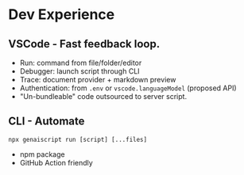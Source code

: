 # Dev Experience

## VSCode - Fast feedback loop.

<v-click>

- Run: command from file/folder/editor
- Debugger: launch script through CLI
- Trace: document provider + markdown preview
- Authentication: from `.env` or `vscode.languageModel` (proposed API)
- "Un-bundleable" code outsourced to server script.

</v-click>

## CLI - Automate

<v-click>

```
npx genaiscript run [script] [...files]
```

- npm package
- GitHub Action friendly

</v-click>